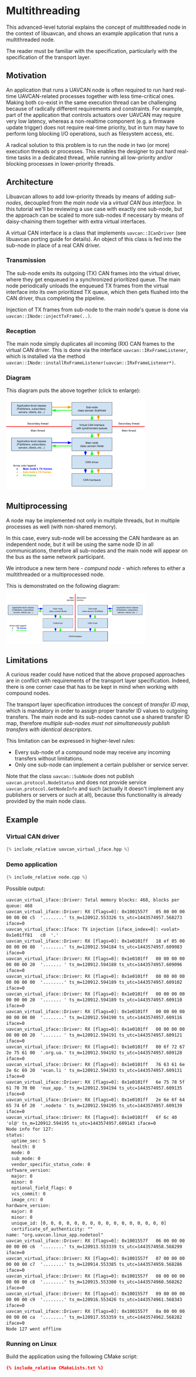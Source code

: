 ---
---

# Multithreading

This advanced-level tutorial explains the concept of multithreaded node in the context of libuavcan,
and shows an example application that runs a multithreaded node.

The reader must be familiar with the specification, particularly with the specification of the transport layer.

## Motivation

An application that runs a UAVCAN node is often required to run hard real-time UAVCAN-related processes
together with less time-critical ones.
Making both co-exist in the same execution thread can be challenging because of radically different requirements
and constraints.
For example, part of the application that controls actuators over UAVCAN may require very low latency,
whereas a non-realtime component (e.g. a firmware update trigger) does not require real-time priority,
but in turn may have to perform long blocking I/O operations, such as filesystem access, etc.

A radical solution to this problem is to run the node in two (or more) execution threads or processes.
This enables the designer to put hard real-time tasks in a dedicated thread, while running all low-priority and/or
blocking processes in lower-priority threads.

## Architecture

Libuavcan allows to add low-priority threads by means of adding *sub-nodes*,
decoupled from the *main node* via a *virtual CAN bus interface*.
In this tutorial we'll be reviewing a use case with exactly one sub-node,
but the approach can be scaled to more sub-nodes if necessary by means of daisy-chaining them together
with extra virtual interfaces.

A virtual CAN interface is a class that implements `uavcan::ICanDriver` (see libuavcan porting guide for details).
An object of this class is fed into the sub-node in place of a real CAN driver.

### Transmission

The sub-node emits its outgoing (TX) CAN frames into the virtual driver,
where they get enqueued in a synchronized prioritized queue.
The main node periodically unloads the enqueued TX frames from the virtual interface into its own
prioritized TX queue, which then gets flushed into the CAN driver, thus completing the pipeline.

Injection of TX frames from sub-node to the main node's queue is done via `uavcan::INode::injectTxFrame(..)`.

### Reception

The main node simply duplicates all incoming (RX) CAN frames to the virtual CAN driver.
This is done via the interface `uavcan::IRxFrameListener`,
which is installed via the method `uavcan::INode::installRxFrameListener(uavcan::IRxFrameListener*)`.

### Diagram

This diagram puts the above together (click to enlarge):

<a  href="/Implementations/Libuavcan/Tutorials/12._Multithreading/multithreading.svg">
<img src="/Implementations/Libuavcan/Tutorials/12._Multithreading/multithreading.svg" style="max-width: 75%" />
</a>

## Multiprocessing

A node may be implemented not only in multiple threads, but in multiple processes as well (with non-shared memory).

In this case, every sub-node will be accessing the CAN hardware as an independent node,
but it will be using the same node ID in all communications, therefore all sub-nodes and the main node
will appear on the bus as the same network participant.

We introduce a new term here - *compund node* - which referes to either a multithreaded or a multiprocessed node.

This is demonstrated on the following diagram:

<a  href="/Implementations/Libuavcan/Tutorials/12._Multithreading/multiprocessing.svg">
<img src="/Implementations/Libuavcan/Tutorials/12._Multithreading/multiprocessing.svg" style="max-width: 75%" />
</a>

## Limitations

A curious reader could have noticed that the above proposed approaches are in conflict
with requirements of the transport layer specification.
Indeed, there is one corner case that has to be kept in mind when working with compound nodes.

The transport layer specification introduces the concept of *transfer ID map*,
which is mandatory in order to assign proper transfer ID values to outgoing transfers.
The main node and its sub-nodes cannot use a shared transfer ID map, therefore
*multiple sub-nodes must not simultaneously publish transfers with identical descriptors*.

This limitation can be expressed in higher-level rules:

* Every sub-node of a compound node may receive any incoming transfers without limitations.
* Only one sub-node can implement a certain publisher or service server.

Note that the class `uavcan::SubNode` does not publish `uavcan.protocol.NodeStatus` and
does not provide service `uavcan.protocol.GetNodeInfo` and such (actually it doesn't implement any
publishers or servers or such at all), because this functionality is already provided by the main node class.

## Example

### Virtual CAN driver

```c++
{% include_relative uavcan_virtual_iface.hpp %}
```

### Demo application

```c++
{% include_relative node.cpp %}
```

Possible output:

```
uavcan_virtual_iface::Driver: Total memory blocks: 468, blocks per queue: 468
uavcan_virtual_iface::Driver: RX [flags=0]: 0x1001557f   05 00 00 00 00 00 00 c5  '........' ts_m=120912.553326 ts_utc=1443574957.568273 iface=0
uavcan_virtual_iface::Iface: TX injection [iface_index=0]: <volat> 0x1e01ff81   c0  '.'
uavcan_virtual_iface::Driver: RX [flags=0]: 0x1e0101ff   18 ef 05 00 00 00 00 80  '........' ts_m=120912.594184 ts_utc=1443574957.609083 iface=0
uavcan_virtual_iface::Driver: RX [flags=0]: 0x1e0101ff   00 00 00 00 00 00 00 20  '....... ' ts_m=120912.594188 ts_utc=1443574957.609096 iface=0
uavcan_virtual_iface::Driver: RX [flags=0]: 0x1e0101ff   00 00 00 00 00 00 00 00  '........' ts_m=120912.594189 ts_utc=1443574957.609102 iface=0
uavcan_virtual_iface::Driver: RX [flags=0]: 0x1e0101ff   00 00 00 00 00 00 00 20  '....... ' ts_m=120912.594189 ts_utc=1443574957.609110 iface=0
uavcan_virtual_iface::Driver: RX [flags=0]: 0x1e0101ff   00 00 00 00 00 00 00 00  '........' ts_m=120912.594190 ts_utc=1443574957.609116 iface=0
uavcan_virtual_iface::Driver: RX [flags=0]: 0x1e0101ff   00 00 00 00 00 00 00 20  '....... ' ts_m=120912.594191 ts_utc=1443574957.609121 iface=0
uavcan_virtual_iface::Driver: RX [flags=0]: 0x1e0101ff   00 6f 72 67 2e 75 61 00  '.org.ua.' ts_m=120912.594192 ts_utc=1443574957.609128 iface=0
uavcan_virtual_iface::Driver: RX [flags=0]: 0x1e0101ff   76 63 61 6e 2e 6c 69 20  'vcan.li ' ts_m=120912.594193 ts_utc=1443574957.609131 iface=0
uavcan_virtual_iface::Driver: RX [flags=0]: 0x1e0101ff   6e 75 78 5f 61 70 70 00  'nux_app.' ts_m=120912.594194 ts_utc=1443574957.609135 iface=0
uavcan_virtual_iface::Driver: RX [flags=0]: 0x1e0101ff   2e 6e 6f 64 65 74 6f 20  '.nodeto ' ts_m=120912.594195 ts_utc=1443574957.609139 iface=0
uavcan_virtual_iface::Driver: RX [flags=0]: 0x1e0101ff   6f 6c 40                 'ol@' ts_m=120912.594195 ts_utc=1443574957.609143 iface=0
Node info for 127:
status:
  uptime_sec: 5
  health: 0
  mode: 0
  sub_mode: 0
  vendor_specific_status_code: 0
software_version:
  major: 0
  minor: 0
  optional_field_flags: 0
  vcs_commit: 0
  image_crc: 0
hardware_version:
  major: 0
  minor: 0
  unique_id: [0, 0, 0, 0, 0, 0, 0, 0, 0, 0, 0, 0, 0, 0, 0, 0]
  certificate_of_authenticity: ""
name: "org.uavcan.linux_app.nodetool"
uavcan_virtual_iface::Driver: RX [flags=0]: 0x1001557f   06 00 00 00 00 00 00 c6  '........' ts_m=120913.553339 ts_utc=1443574958.568299 iface=0
uavcan_virtual_iface::Driver: RX [flags=0]: 0x1001557f   07 00 00 00 00 00 00 c7  '........' ts_m=120914.553385 ts_utc=1443574959.568286 iface=0
uavcan_virtual_iface::Driver: RX [flags=0]: 0x1001557f   08 00 00 00 00 00 00 c8  '........' ts_m=120915.553300 ts_utc=1443574960.568262 iface=0
uavcan_virtual_iface::Driver: RX [flags=0]: 0x1001557f   09 00 00 00 00 00 00 c9  '........' ts_m=120916.553426 ts_utc=1443574961.568343 iface=0
uavcan_virtual_iface::Driver: RX [flags=0]: 0x1001557f   0a 00 00 00 00 00 00 ca  '........' ts_m=120917.553359 ts_utc=1443574962.568282 iface=0
Node 127 went offline
```

### Running on Linux

Build the application using the following CMake script:

```cmake
{% include_relative CMakeLists.txt %}
```
